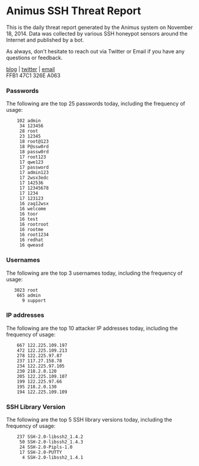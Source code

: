 # Animus SSH Threat Report

This is the daily threat report generated by the Animus system on November 18, 2014. Data was collected by various SSH honeypot sensors around the Internet and published by a bot.  

As always, don't hesitate to reach out via Twitter or Email if you have any questions or feedback.  

[blog](http://morris.guru) | [twitter](https://twitter.com/andrew___morris) | [email](mailto:andrew@morris.guru)  
FFB1 47C1 326E A063  
### Passwords
The following are the top 25 passwords today, including the frequency of usage:
```
    102 admin
     34 123456
     28 root
     23 12345
     18 root@123
     18 P@ssw0rd
     18 passw0rd
     17 root123
     17 qwe123
     17 password
     17 admin123
     17 2wsx3edc
     17 142536
     17 12345678
     17 1234
     17 123123
     16 zaq12wsx
     16 welcome
     16 toor
     16 test
     16 rootroot
     16 rootme
     16 root1234
     16 redhat
     16 qweasd
```

### Usernames
The following are the top 3 usernames today, including the frequency of usage:
```
   3023 root
    665 admin
      9 support
```

### IP addresses
The following are the top 10 attacker IP addresses today, including the frequency of usage:
```
    667 122.225.109.197
    472 122.225.109.213
    278 122.225.97.87
    237 117.27.158.78
    234 122.225.97.105
    230 218.2.0.120
    205 122.225.109.107
    199 122.225.97.66
    195 218.2.0.130
    194 122.225.109.109
```

### SSH Library Version
The following are the top 5 SSH library versions today, including the frequency of usage:
```
    237 SSH-2.0-libssh2_1.4.2
     50 SSH-2.0-libssh2_1.4.3
     24 SSH-2.0-Pipls-1.0
     17 SSH-2.0-PUTTY
      4 SSH-2.0-libssh2_1.4.1
```
